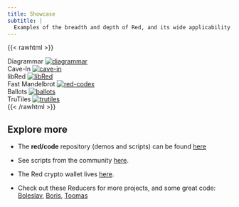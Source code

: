 ```yaml
---
title: Showcase
subtitle: |
  Examples of the breadth and depth of Red, and its wide applicability. Each application is complete, with no external dependencies.
---
```


{{< rawhtml >}}

<div class="container flex flex-wrap mx-auto">
    <div class="w-full p-2 rounded lg:w-1/3">
        Diagrammar
        <a href="https://www.redlake-tech.com/products/diagrammar-for-windows/"><img src="/images/showcase/diagrammar2.png" alt="diagrammar"></a>
    </div>
  <div class="w-full p-2 rounded lg:w-1/3">
      Cave-In
      <a href="https://github.com/planetsizecpu/Cave-In"><img class="animated-gif" src="/images/showcase/cave-in.gif" alt="cave-in"></a>
  </div>
  <div class="w-full p-2 rounded lg:w-1/3">
      libRed
      <a href="https://github.com/red/red/tree/master/tests/libRed"><img class="animated-gif" src="/images/showcase/pong.gif" alt="libRed"></a>
  </div>
  <div class="w-full p-2 rounded lg:w-1/3">
      Fast Mandelbrot
      <a href="https://github.com/red/code/blob/master/Scripts/mandelbrot-fast.red"><img class="animated-gif" src="/images/showcase/fast-mandel.gif" alt="red-codex"></a>
  </div>
  <div class="w-full p-2 rounded lg:w-1/3">
      Ballots
      <a href="https://github.com/red/code/tree/master/Showcase/ballots"><img class="animated-gif" src="/images/showcase/ballots2.gif" alt="ballots"></a>
  </div>
  <div class="w-full p-2 rounded lg:w-1/3">
      TruTiles
      <a href="https://github.com/GalenIvanov/Graphics-Red/blob/master/TruTiles.red"><img class="animated-gif" src="/images/showcase/trutiles.gif" alt="trutiles"></a>
  </div>
</div>
{{< /rawhtml >}}

## Explore more

- The __red/code__ repository (demos and scripts) can be found [here](https://github.com/red/code) 

- See scripts from the community [here](https://github.com/red/community).

- The Red crypto wallet lives [here](https://github.com/red/wallet).

- Check out these Reducers for more projects, and some great code: [Boleslav](https://gitlab.com/rebolek), [Boris](https://gitlab.com/hiiamboris), [Toomas](https://github.com/toomasv/)